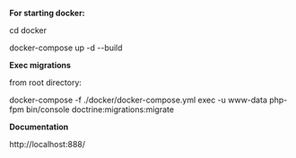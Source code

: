 **For starting docker:**

cd docker

docker-compose up -d --build

**Exec migrations**

from root directory:

docker-compose -f ./docker/docker-compose.yml exec -u www-data php-fpm bin/console doctrine:migrations:migrate

**Documentation**

http://localhost:888/


